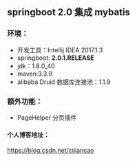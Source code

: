## springboot 2.0 集成 mybatis

### 环境：

* 开发工具：Intellij IDEA 2017.1.3
* springboot: **2.0.1.RELEASE**
* jdk：1.8.0_40
* maven:3.3.9
* alibaba Druid 数据库连接池：1.1.9

### 额外功能：

* PageHelper 分页插件



#### 个人博客地址：

https://blog.csdn.net/cijiancao